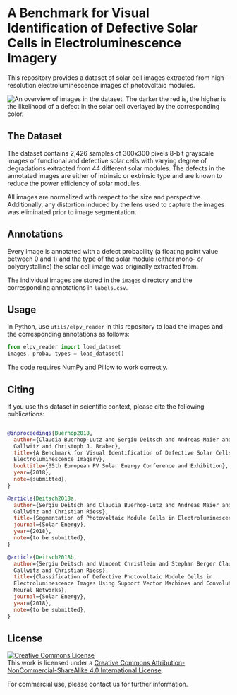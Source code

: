 # A Benchmark for Visual Identification of Defective Solar Cells in Electroluminescence Imagery

This repository provides a dataset of solar cell images extracted from
high-resolution electroluminescence images of photovoltaic modules.

![An overview of images in the dataset. The darker the red is, the higher is the
likelihood of a defect in the solar cell overlayed by the corresponding color.](./doc/images/overview.jpg)

## The Dataset

The dataset contains 2,426 samples of 300x300 pixels 8-bit grayscale images of
functional and defective solar cells with varying degree of degradations
extracted from 44 different solar modules. The defects in the annotated images
are either of intrinsic or extrinsic type and are known to reduce the power
efficiency of solar modules.

All images are normalized with respect to the size and perspective.
Additionally, any distortion induced by the lens used to capture the images was
eliminated prior to image segmentation.

## Annotations

Every image is annotated with a defect probability (a floating point value
between 0 and 1) and the type of the solar module (either mono- or
polycrystalline) the solar cell image was originally extracted from.

The individual images are stored in the `images` directory and the corresponding
annotations in `labels.csv`.

## Usage

In Python, use `utils/elpv_reader` in this repository to load the images and the
corresponding annotations as follows:

```python
from elpv_reader import load_dataset
images, proba, types = load_dataset()
```

The code requires NumPy and Pillow to work correctly.

## Citing

If you use this dataset in scientific context, please cite the following
publications:

```bibtex

@inproceedings{Buerhop2018,
  author={Claudia Buerhop-Lutz and Sergiu Deitsch and Andreas Maier and Florian
  Gallwitz and Christoph J. Brabec},
  title={A Benchmark for Visual Identification of Defective Solar Cells in
  Electroluminescence Imagery},
  booktitle={35th European PV Solar Energy Conference and Exhibition},
  year={2018},
  note={submitted},
}

@article{Deitsch2018a,
  author={Sergiu Deitsch and Claudia Buerhop-Lutz and Andreas Maier and Florian
  Gallwitz and Christian Riess},
  title={Segmentation of Photovoltaic Module Cells in Electroluminescence Images},
  journal={Solar Energy},
  year={2018},
  note={to be submitted},
}

@article{Deitsch2018b,
  author={Sergiu Deitsch and Vincent Christlein and Stephan Berger Claudia Buerhop-Lutz and Andreas Maier and Florian
  Gallwitz and Christian Riess},
  title={Classification of Defective Photovoltaic Module Cells in
  Electroluminescence Images Using Support Vector Machines and Convolutional
  Neural Networks},
  journal={Solar Energy},
  year={2018},
  note={to be submitted},
}
```

## License

<a rel="license" href="http://creativecommons.org/licenses/by-nc-sa/4.0/"><img alt="Creative Commons License" style="border-width:0" src="https://i.creativecommons.org/l/by-nc-sa/4.0/88x31.png" /></a><br />This work is licensed under a <a rel="license" href="http://creativecommons.org/licenses/by-nc-sa/4.0/">Creative Commons Attribution-NonCommercial-ShareAlike 4.0 International License</a>.

For commercial use, please contact us for further information.

